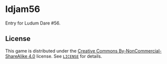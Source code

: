 # ldjam56

Entry for Ludum Dare #56.


## License

This game is distributed under the [Creative Commons By-NonCommercial-ShareAlike 4.0](https://creativecommons.org/licenses/by-nc-sa/4.0/) license. See [`LICENSE`](LICENSE) for details.

